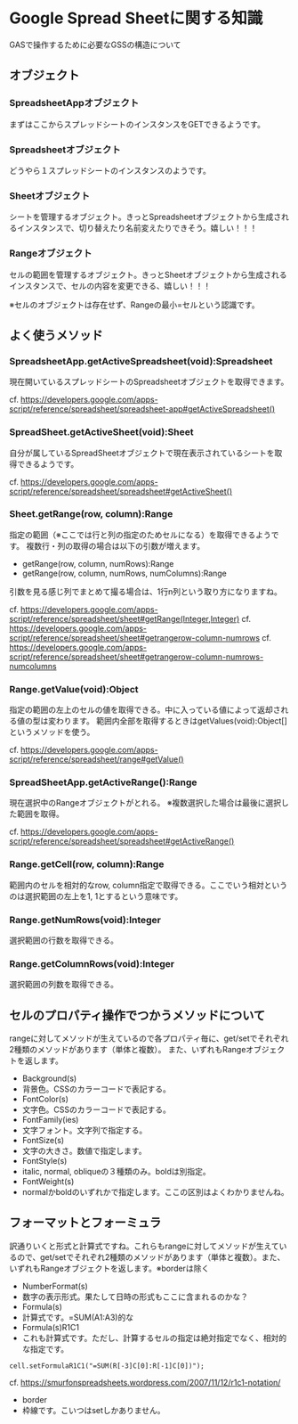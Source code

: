 # Google Spread Sheetに関する知識
GASで操作するために必要なGSSの構造について

## オブジェクト
### SpreadsheetAppオブジェクト
まずはここからスプレッドシートのインスタンスをGETできるようです。

### Spreadsheetオブジェクト
どうやら１スプレッドシートのインスタンスのようです。

### Sheetオブジェクト
シートを管理するオブジェクト。きっとSpreadsheetオブジェクトから生成されるインスタンスで、切り替えたり名前変えたりできそう。嬉しい！！！

### Rangeオブジェクト
セルの範囲を管理するオブジェクト。きっとSheetオブジェクトから生成されるインスタンスで、セルの内容を変更できる、嬉しい！！！

※セルのオブジェクトは存在せず、Rangeの最小=セルという認識です。

## よく使うメソッド

### SpreadsheetApp.getActiveSpreadsheet(void):Spreadsheet
現在開いているスプレッドシートのSpreadsheetオブジェクトを取得できます。

cf. https://developers.google.com/apps-script/reference/spreadsheet/spreadsheet-app#getActiveSpreadsheet()

### SpreadSheet.getActiveSheet(void):Sheet
自分が属しているSpreadSheetオブジェクトで現在表示されているシートを取得できるようです。

cf. https://developers.google.com/apps-script/reference/spreadsheet/spreadsheet#getActiveSheet()

### Sheet.getRange(row, column):Range
指定の範囲（※ここでは行と列の指定のためセルになる）を取得できるようです。
複数行・列の取得の場合は以下の引数が増えます。

* getRange(row, column, numRows):Range
* getRange(row, column, numRows, numColumns):Range

引数を見る感じ列でまとめて撮る場合は、1行n列という取り方になりますね。

cf. https://developers.google.com/apps-script/reference/spreadsheet/sheet#getRange(Integer,Integer)
cf. https://developers.google.com/apps-script/reference/spreadsheet/sheet#getrangerow-column-numrows
cf. https://developers.google.com/apps-script/reference/spreadsheet/sheet#getrangerow-column-numrows-numcolumns

### Range.getValue(void):Object
指定の範囲の左上のセルの値を取得できる。中に入っている値によって返却される値の型は変わります。
範囲内全部を取得するときはgetValues(void):Object[]というメソッドを使う。

cf. https://developers.google.com/apps-script/reference/spreadsheet/range#getValue()


### SpreadSheetApp.getActiveRange():Range
現在選択中のRangeオブジェクトがとれる。
※複数選択した場合は最後に選択した範囲を取得。

cf. https://developers.google.com/apps-script/reference/spreadsheet/spreadsheet#getActiveRange()


### Range.getCell(row, column):Range
範囲内のセルを相対的なrow, column指定で取得できる。ここでいう相対というのは選択範囲の左上を1, 1とするという意味です。

### Range.getNumRows(void):Integer
選択範囲の行数を取得できる。

### Range.getColumnRows(void):Integer
選択範囲の列数を取得できる。

## セルのプロパティ操作でつかうメソッドについて
rangeに対してメソッドが生えているので各プロパティ毎に、get/setでそれぞれ2種類のメソッドがあります（単体と複数）。
また、いずれもRangeオブジェクトを返します。

* Background(s)
 * 背景色。CSSのカラーコードで表記する。
* FontColor(s)
 * 文字色。CSSのカラーコードで表記する。
* FontFamily(ies)
 * 文字フォント。文字列で指定する。
* FontSize(s)
 * 文字の大きさ。数値で指定します。
* FontStyle(s)
 * italic, normal, obliqueの３種類のみ。boldは別指定。
* FontWeight(s)
 * normalかboldのいずれかで指定します。ここの区別はよくわかりませんね。

## フォーマットとフォーミュラ
訳通りいくと形式と計算式ですね。これらもrangeに対してメソッドが生えているので、get/setでそれぞれ2種類のメソッドがあります（単体と複数）。また、いずれもRangeオブジェクトを返します。※borderは除く

* NumberFormat(s)
 * 数字の表示形式。果たして日時の形式もここに含まれるのかな？
* Formula(s)
 * 計算式です。=SUM(A1:A3)的な
* Formula(s)R1C1
 * これも計算式です。ただし、計算するセルの指定は絶対指定でなく、相対的な指定です。

```
cell.setFormulaR1C1("=SUM(R[-3]C[0]:R[-1]C[0])");
```
cf. https://smurfonspreadsheets.wordpress.com/2007/11/12/r1c1-notation/

* border
 * 枠線です。こいつはsetしかありません。
